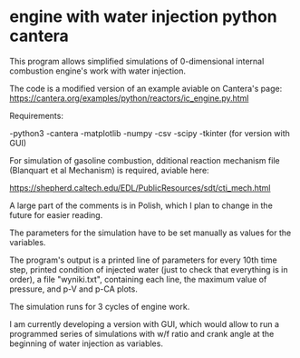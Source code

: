 # engine with water injection python cantera
This program allows simplified simulations of 0-dimensional internal combustion engine's work with water injection.

The code is a modified version of an example aviable on Cantera's page: 
https://cantera.org/examples/python/reactors/ic_engine.py.html

Requirements:

-python3
-cantera
-matplotlib
-numpy
-csv
-scipy
-tkinter (for version with GUI)

For simulation of gasoline combustion, dditional reaction mechanism file (Blanquart et al Mechanism) is required, aviable here:

https://shepherd.caltech.edu/EDL/PublicResources/sdt/cti_mech.html

A large part of the comments is in Polish, which I plan to change in the future for easier reading.

The parameters for the simulation have to be set manually as values for the variables.

The program's output is a printed line of parameters for every 10th time step, printed condition of injected water (just to check that everything is in order), a file "wyniki.txt", containing each line, the maximum value of pressure, and p-V and p-CA plots.

The simulation runs for 3 cycles of engine work.

I am currently developing a version with GUI, which would allow to run a programmed series of simulations with w/f ratio and crank angle at the beginning of water injection as variables.
